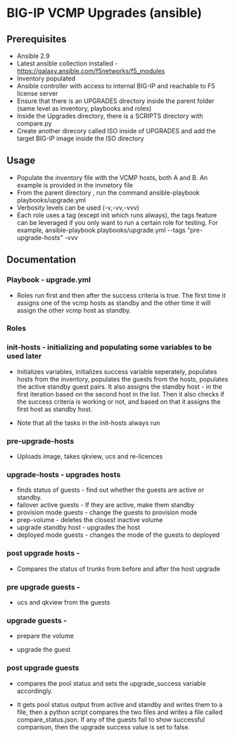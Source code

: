 # BIG-IP VCMP Upgrades (ansible)

## Prerequisites

  * Ansible 2.9
  * Latest ansible collection installed - https://galaxy.ansible.com/f5networks/f5_modules
  * Inventory populated
  * Ansible controller with access to internal BIG-IP and reachable to F5 license server
  * Ensure that there is an UPGRADES directory inside the parent folder (same level as inventory, playbooks and roles)
  * Inside the Upgrades directory, there is a SCRIPTS directory with compare.py 
  * Create another direcory called ISO inside of UPGRADES and add the target BIG-IP image inside the ISO directory

## Usage

  * Populate the inventory file with the VCMP hosts, both A and B. An example is provided in the invnetory file
  * From the parent directory , run the command ansible-playbook playbooks/upgrade.yml
  * Verbosity levels can be used (-v,-vv,-vvv)
  * Each role uses a tag (except init which runs always), the tags feature can be leveraged if you only want to run a certain role for testing. For example, ansible-playbook playbooks/upgrade.yml --tags "pre-upgrade-hosts" -vvv


## Documentation

### Playbook - upgrade.yml

  * Roles run first and then after the success criteria is true. The first time it assigns one of the vcmp hosts as standby and the other time it will assign the other vcmp host as standby.


### Roles 

### init-hosts - initializing and populating some variables to be used later 

  * Initializes variables, initializes success variable seperately, populates hosts from the inventory, populates the guests from the hosts, populates the active standby guest pairs. It also assigns the standby host - in the first iteration based on the second host in the list. Then it also checks if the success criteria is working or not, and based on that it assigns the first host as standby host.

  * Note that all the tasks in the init-hosts always run

### pre-upgrade-hosts 

  * Uploads image, takes qkview, ucs and re-licences

### upgrade-hosts - upgrades hosts

  * finds status of guests - find out whether the guests are active or standby. 
  * failover active guests - If they are active, make them standby
  * provision mode guests - change the guests to provision mode
  * prep-volume - deletes the closest inactive volume
  * upgrade standby host - upgrades the host
  * deployed mode guests - changes the mode of the guests to deployed

### post upgrade hosts - 

  * Compares the status of trunks from before and after the host upgrade

### pre upgrade guests - 

  * ucs and qkview from the guests

### upgrade guests - 

  * prepare the volume

  * upgrade the guest


### post upgrade guests

  * compares the pool status and sets the upgrade_success variable accordingly.

  * It gets pool status output from active and standby and writes them to a file, then a python script compares the two files and writes a file called compare_status.json. If any of the guests fail to show successful comparison, then the upgrade success value is set to false.

